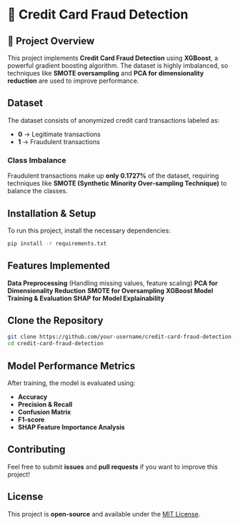 # 🚀 Credit Card Fraud Detection

## 📌 Project Overview
This project implements **Credit Card Fraud Detection** using **XGBoost**, a powerful gradient boosting algorithm. The dataset is highly imbalanced, so techniques like **SMOTE oversampling** and **PCA for dimensionality reduction** are used to improve performance.

## Dataset
The dataset consists of anonymized credit card transactions labeled as:
- **0** → Legitimate transactions
- **1** → Fraudulent transactions

### Class Imbalance
Fraudulent transactions make up **only 0.1727%** of the dataset, requiring techniques like **SMOTE (Synthetic Minority Over-sampling Technique)** to balance the classes.

## Installation & Setup
To run this project, install the necessary dependencies:
```bash
pip install -r requirements.txt
```

## Features Implemented
**Data Preprocessing** (Handling missing values, feature scaling)
**PCA for Dimensionality Reduction**
**SMOTE for Oversampling**
**XGBoost Model Training & Evaluation**
**SHAP for Model Explainability**


## Clone the Repository
```bash
git clone https://github.com/your-username/credit-card-fraud-detection.git
cd credit-card-fraud-detection
```

## Model Performance Metrics
After training, the model is evaluated using:
- **Accuracy**
- **Precision & Recall**
- **Confusion Matrix**
- **F1-score**
- **SHAP Feature Importance Analysis**

## Contributing
Feel free to submit **issues** and **pull requests** if you want to improve this project!

## License
This project is **open-source** and available under the [MIT License](LICENSE).

 
 
